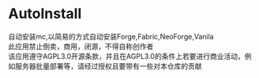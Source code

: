 # AutoInstall
自动安装mc,以简易的方式自动安装Forge,Fabric,NeoForge,Vanila  
此应用禁止倒卖，商用，闭源，不得自称创作者   
该应用遵守AGPL3.0开源条款，并且在AGPL3.0的条件上若要进行商业活动，例如服务器批量部署等，请经过授权且要带有一些对本仓库的贡献
